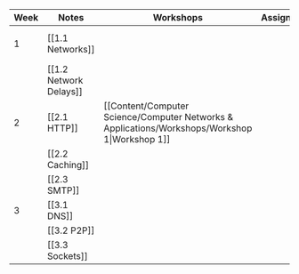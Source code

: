 
| Week | Notes                  | Workshops                                                                                      | Assignments | Labs                                | Notes          |
| ---- | ---------------------- | ---------------------------------------------------------------------------------------------- | ----------- | ----------------------------------- | -------------- |
| 1    | [[1.1 Networks]]       |                                                                                                |             | [[Quiz 1 - Intro to Wireshark.pdf]] |                |
|      | [[1.2 Network Delays]] |                                                                                                |             |                                     |                |
| 2    | [[2.1 HTTP]]           | [[Content/Computer Science/Computer Networks & Applications/Workshops/Workshop 1\|Workshop 1]] |             | [[Quiz 2 - HTTP.pdf]]               |                |
|      | [[2.2 Caching]]        |                                                                                                |             |                                     |                |
|      | [[2.3 SMTP]]           |                                                                                                |             |                                     | Not Examinable |
| 3    | [[3.1 DNS]]            |                                                                                                |             |                                     |                |
|      | [[3.2 P2P]]            |                                                                                                |             |                                     |                |
|      | [[3.3 Sockets]]        |                                                                                                |             |                                     |                |


